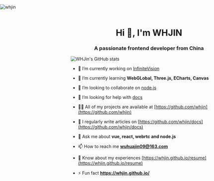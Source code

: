 <h1 align="center">Hi 👋, I'm WHJIN</h1>
<h3 align="center">A passionate frontend developer from China</h3>

<p align="left" style="position:fixed;left:0;top:0;"><img src="https://komarev.com/ghpvc/?username=whjin&label=Profile%20views&color=0e75b6&style=flat" alt="whjin" /> </p>

![WHJin's GitHub stats](https://github-readme-stats.vercel.app/api?username=whjin&show_icons=true&theme=radical)

- 🔭 I’m currently working on [InfiniteVision](https://github.com/whuajin)

- 🌱 I’m currently learning **WebGLobal, Three.js, ECharts, Canvas**

- 👯 I’m looking to collaborate on [node.js](https://github.com/nodejs/node)

- 🤝 I’m looking for help with [docs](https://github.com/whjin/docs)

- 👨‍💻 All of my projects are available at [https://github.com/whjin](https://github.com/whjin)

- 📝 I regularly write articles on [https://github.com/whjin/docs](https://github.com/whjin/docs)

- 💬 Ask me about **vue, react, webrtc and node.js**

- 📫 How to reach me **wuhuajin09@163.com**

- 📄 Know about my experiences [https://whjin.github.io/resume](https://whjin.github.io/resume)

- ⚡ Fun fact **https://whjin.github.io/**

